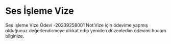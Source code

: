 # Ses İşleme Vize
Ses İşleme Vize Ödevi -20239258001
Not:Vize için ödevime yapmış olduğunuz değerlendirmeye dikkat edip yeniden düzenledim ödevimi hocam bilginize.
